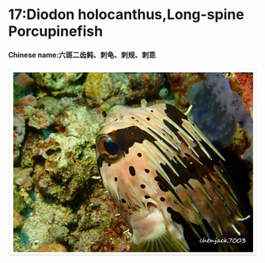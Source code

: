 # 17:Diodon holocanthus,Long-spine Porcupinefish

#### Chinese name:六斑二齿鲀、刺龟、刺规、刺乖

![](../../.gitbook/assets/masked-porcuplinefish.jpg)

